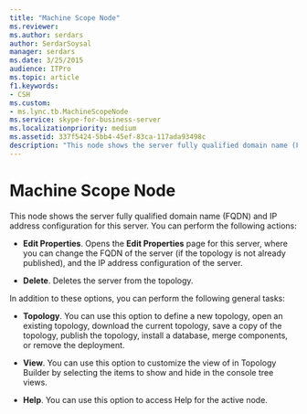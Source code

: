 ```yaml
---
title: "Machine Scope Node"
ms.reviewer: 
ms.author: serdars
author: SerdarSoysal
manager: serdars
ms.date: 3/25/2015
audience: ITPro
ms.topic: article
f1.keywords:
- CSH
ms.custom:
- ms.lync.tb.MachineScopeNode
ms.service: skype-for-business-server
ms.localizationpriority: medium
ms.assetid: 337f5424-5bb4-45ef-83ca-117ada93498c
description: "This node shows the server fully qualified domain name (FQDN) and IP address configuration for this server. You can perform the following actions:"
---
```


# Machine Scope Node
 
This node shows the server fully qualified domain name (FQDN) and IP address configuration for this server. You can perform the following actions:
  
- **Edit Properties**. Opens the **Edit Properties** page for this server, where you can change the FQDN of the server (if the topology is not already published), and the IP address configuration of the server.
    
- **Delete**. Deletes the server from the topology.
    
In addition to these options, you can perform the following general tasks:
  
- **Topology**. You can use this option to define a new topology, open an existing topology, download the current topology, save a copy of the topology, publish the topology, install a database, merge components, or remove the deployment.
    
- **View**. You can use this option to customize the view of in Topology Builder by selecting the items to show and hide in the console tree views.
    
- **Help**. You can use this option to access Help for the active node.
    

